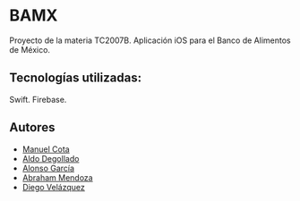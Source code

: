 # BAMX
Proyecto de la materia TC2007B. 
Aplicación iOS para el Banco de Alimentos de México.

## Tecnologías utilizadas:
Swift.
Firebase.

## Autores
- [Manuel Cota](https://github.com/nihonboi)
- [Aldo Degollado](https://github.com/Diplex09)
- [Alonso García](https://github.com/AlonsoMtzG)
- [Abraham Mendoza](https://github.com/Abraham935)
- [Diego Velázquez](https://github.com/DiegoVelazqz)
